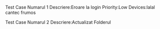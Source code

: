 Test Case Numarul 1
Descriere:Eroare la login
Priority:Low
Devices:lalal cantec frumos

Test Case Numarul 2 
Descriere:Actualizat Folderul